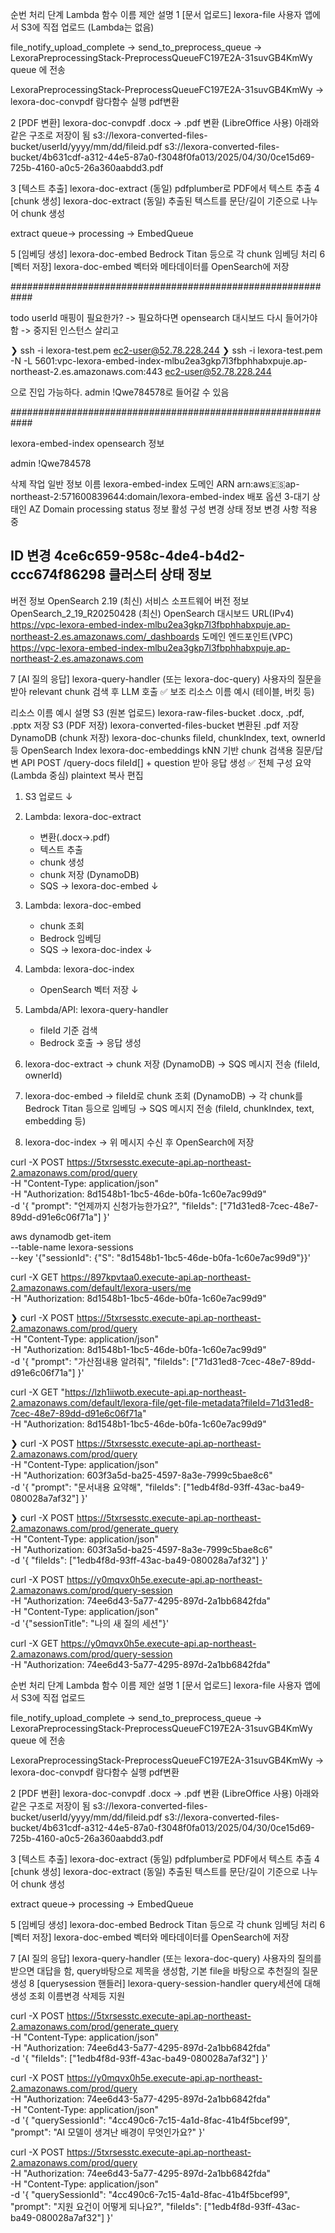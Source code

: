 순번	처리 단계	Lambda 함수 이름 제안	설명
1	[문서 업로드]	lexora-file	사용자 앱에서 S3에 직접 업로드 (Lambda는 없음)  

file_notify_upload_complete -> send_to_preprocess_queue -> LexoraPreprocessingStack-PreprocessQueueFC197E2A-31suvGB4KmWy queue 에 전송

LexoraPreprocessingStack-PreprocessQueueFC197E2A-31suvGB4KmWy -> lexora-doc-convpdf 람다함수 실행 pdf변환

2	[PDF 변환]	lexora-doc-convpdf	.docx → .pdf 변환 (LibreOffice 사용)
아래와 같은 구조로 저장이 됨 
s3://lexora-converted-files-bucket/userId/yyyy/mm/dd/fileid.pdf 
s3://lexora-converted-files-bucket/4b631cdf-a312-44e5-87a0-f3048f0fa013/2025/04/30/0ce15d69-725b-4160-a0c5-26a360aabdd3.pdf

3	[텍스트 추출]	lexora-doc-extract (동일)	pdfplumber로 PDF에서 텍스트 추출
4	[chunk 생성]	lexora-doc-extract (동일)	추출된 텍스트를 문단/길이 기준으로 나누어 chunk 생성

extract queue-> processing -> EmbedQueue

5	[임베딩 생성]	lexora-doc-embed	Bedrock Titan 등으로 각 chunk 임베딩 처리
6	[벡터 저장]	lexora-doc-embed	벡터와 메타데이터를 OpenSearch에 저장

############################################################

todo userId 매핑이 필요한가? -> 필요하다면 opensearch 대시보드 다시 들어가야함 -> 중지된 인스턴스 살리고 


❯ ssh -i lexora-test.pem ec2-user@52.78.228.244
❯ ssh -i lexora-test.pem -N -L 5601:vpc-lexora-embed-index-mlbu2ea3gkp7l3fbphhabxpuje.ap-northeast-2.es.amazonaws.com:443 ec2-user@52.78.228.244

으로 진입 가능하다. admin !Qwe784578로 들어갈 수 있음 


############################################################

lexora-embed-index opensearch 정보

admin
!Qwe784578

삭제
작업
일반 정보
이름
lexora-embed-index
도메인 ARN
arn:aws:es:ap-northeast-2:571600839644:domain/lexora-embed-index
배포 옵션
3-대기 상태인 AZ
Domain processing status  정보
활성
구성 변경 상태 정보
변경 사항 적용 중

ID 변경
4ce6c659-958c-4de4-b4d2-ccc674f86298
클러스터 상태 정보
-
버전 정보
OpenSearch 2.19 (최신)
서비스 소프트웨어 버전 정보
OpenSearch_2_19_R20250428 (최신)
OpenSearch 대시보드 URL(IPv4)
https://vpc-lexora-embed-index-mlbu2ea3gkp7l3fbphhabxpuje.ap-northeast-2.es.amazonaws.com/_dashboards 
도메인 엔드포인트(VPC)
https://vpc-lexora-embed-index-mlbu2ea3gkp7l3fbphhabxpuje.ap-northeast-2.es.amazonaws.com


7	[AI 질의 응답]	lexora-query-handler (또는 lexora-doc-query)	사용자의 질문을 받아 relevant chunk 검색 후 LLM 호출
✅ 보조 리소스 이름 예시 (테이블, 버킷 등)

리소스	이름 예시	설명
S3 (원본 업로드)	lexora-raw-files-bucket	.docx, .pdf, .pptx 저장
S3 (PDF 저장)	lexora-converted-files-bucket	변환된 .pdf 저장
DynamoDB (chunk 저장)	lexora-doc-chunks	fileId, chunkIndex, text, ownerId 등
OpenSearch Index	lexora-doc-embeddings	kNN 기반 chunk 검색용
질문/답변 API	POST /query-docs	fileId[] + question 받아 응답 생성
✅ 전체 구성 요약 (Lambda 중심)
plaintext
복사
편집
1. S3 업로드
   ↓
2. Lambda: lexora-doc-extract
   - 변환(.docx→.pdf)
   - 텍스트 추출
   - chunk 생성
   - chunk 저장 (DynamoDB)
   - SQS → lexora-doc-embed
   ↓
3. Lambda: lexora-doc-embed
   - chunk 조회
   - Bedrock 임베딩
   - SQS → lexora-doc-index
   ↓
4. Lambda: lexora-doc-index
   - OpenSearch 벡터 저장
   ↓
5. Lambda/API: lexora-query-handler
   - fileId 기준 검색
   - Bedrock 호출 → 응답 생성


1. lexora-doc-extract
   → chunk 저장 (DynamoDB)
   → SQS 메시지 전송 (fileId, ownerId)

2. lexora-doc-embed
   → fileId로 chunk 조회 (DynamoDB)
   → 각 chunk를 Bedrock Titan 등으로 임베딩
   → SQS 메시지 전송 (fileId, chunkIndex, text, embedding 등)

3. lexora-doc-index
   → 위 메시지 수신 후 OpenSearch에 저장




curl -X POST https://5txrsesstc.execute-api.ap-northeast-2.amazonaws.com/prod/query \
  -H "Content-Type: application/json" \
  -H "Authorization: 8d1548b1-1bc5-46de-b0fa-1c60e7ac99d9" \
  -d '{
        "prompt": "언제까지 신청가능한가요?",
        "fileIds": ["71d31ed8-7cec-48e7-89dd-d91e6c06f71a"]
      }'



aws dynamodb get-item \
  --table-name lexora-sessions \
  --key '{"sessionId": {"S": "8d1548b1-1bc5-46de-b0fa-1c60e7ac99d9"}}'


curl -X GET https://897kpvtaa0.execute-api.ap-northeast-2.amazonaws.com/default/lexora-users/me \
  -H "Authorization: 8d1548b1-1bc5-46de-b0fa-1c60e7ac99d9"

❯ curl -X POST https://5txrsesstc.execute-api.ap-northeast-2.amazonaws.com/prod/query \
  -H "Content-Type: application/json" \
  -H "Authorization: 8d1548b1-1bc5-46de-b0fa-1c60e7ac99d9" \
  -d '{
        "prompt": "가산점내용 알려줘",
        "fileIds": ["71d31ed8-7cec-48e7-89dd-d91e6c06f71a"]
      }'


curl -X GET "https://lzh1iiwotb.execute-api.ap-northeast-2.amazonaws.com/default/lexora-file/get-file-metadata?fileId=71d31ed8-7cec-48e7-89dd-d91e6c06f71a" \
  -H "Authorization: 8d1548b1-1bc5-46de-b0fa-1c60e7ac99d9"



❯ curl -X POST https://5txrsesstc.execute-api.ap-northeast-2.amazonaws.com/prod/query \
  -H "Content-Type: application/json" \
  -H "Authorization: 603f3a5d-ba25-4597-8a3e-7999c5bae8c6" \
  -d '{
        "prompt": "문서내용 요약해",
        "fileIds": ["1edb4f8d-93ff-43ac-ba49-080028a7af32"]
      }'

❯ curl -X POST https://5txrsesstc.execute-api.ap-northeast-2.amazonaws.com/prod/generate_query \
  -H "Content-Type: application/json" \
  -H "Authorization: 603f3a5d-ba25-4597-8a3e-7999c5bae8c6" \
  -d '{
        "fileIds": ["1edb4f8d-93ff-43ac-ba49-080028a7af32"]
      }'




curl -X POST https://y0mqvx0h5e.execute-api.ap-northeast-2.amazonaws.com/prod/query-session \
  -H "Authorization: 74ee6d43-5a77-4295-897d-2a1bb6842fda" \
  -H "Content-Type: application/json" \
  -d '{"sessionTitle": "나의 새 질의 세션"}'

curl -X GET https://y0mqvx0h5e.execute-api.ap-northeast-2.amazonaws.com/prod/query-session \
  -H "Authorization: 74ee6d43-5a77-4295-897d-2a1bb6842fda"



순번	처리 단계	Lambda 함수 이름 제안	설명
1	[문서 업로드]	lexora-file	사용자 앱에서 S3에 직접 업로드 

file_notify_upload_complete -> send_to_preprocess_queue -> LexoraPreprocessingStack-PreprocessQueueFC197E2A-31suvGB4KmWy queue 에 전송

LexoraPreprocessingStack-PreprocessQueueFC197E2A-31suvGB4KmWy -> lexora-doc-convpdf 람다함수 실행 pdf변환

2	[PDF 변환]	lexora-doc-convpdf	.docx → .pdf 변환 (LibreOffice 사용)
아래와 같은 구조로 저장이 됨 
s3://lexora-converted-files-bucket/userId/yyyy/mm/dd/fileid.pdf 
s3://lexora-converted-files-bucket/4b631cdf-a312-44e5-87a0-f3048f0fa013/2025/04/30/0ce15d69-725b-4160-a0c5-26a360aabdd3.pdf

3	[텍스트 추출]	lexora-doc-extract (동일)	pdfplumber로 PDF에서 텍스트 추출
4	[chunk 생성]	lexora-doc-extract (동일)	추출된 텍스트를 문단/길이 기준으로 나누어 chunk 생성

extract queue-> processing -> EmbedQueue

5	[임베딩 생성]	lexora-doc-embed	Bedrock Titan 등으로 각 chunk 임베딩 처리
6	[벡터 저장]	lexora-doc-embed	벡터와 메타데이터를 OpenSearch에 저장

7	[AI 질의 응답]	lexora-query-handler (또는 lexora-doc-query)	사용자의 질의를 받으면 대답을 함, query바탕으로 제목을 생성함, 기본 file을 바탕으로 추천질의 질문 생성
8 [querysession 핸들러] lexora-query-session-handler query세션에 대해 생성 조회 이름변경 삭제등 지원




curl -X POST https://5txrsesstc.execute-api.ap-northeast-2.amazonaws.com/prod/generate_query \
  -H "Content-Type: application/json" \
  -H "Authorization: 74ee6d43-5a77-4295-897d-2a1bb6842fda" \
  -d '{
        "fileIds": ["1edb4f8d-93ff-43ac-ba49-080028a7af32"]
      }'


curl -X POST https://y0mqvx0h5e.execute-api.ap-northeast-2.amazonaws.com/prod/query \
  -H "Authorization: 74ee6d43-5a77-4295-897d-2a1bb6842fda" \
  -H "Content-Type: application/json" \
  -d '{
    "querySessionId": "4cc490c6-7c15-4a1d-8fac-41b4f5bcef99",
    "prompt": "AI 모델이 생겨난 배경이 무엇인가요?"
  }'



curl -X POST https://5txrsesstc.execute-api.ap-northeast-2.amazonaws.com/prod/query \
  -H "Authorization: 74ee6d43-5a77-4295-897d-2a1bb6842fda" \
  -H "Content-Type: application/json" \
  -d '{
    "querySessionId": "4cc490c6-7c15-4a1d-8fac-41b4f5bcef99",
    "prompt": "지원 요건이 어떻게 되나요?",
    "fileIds": ["1edb4f8d-93ff-43ac-ba49-080028a7af32"]
  }'
